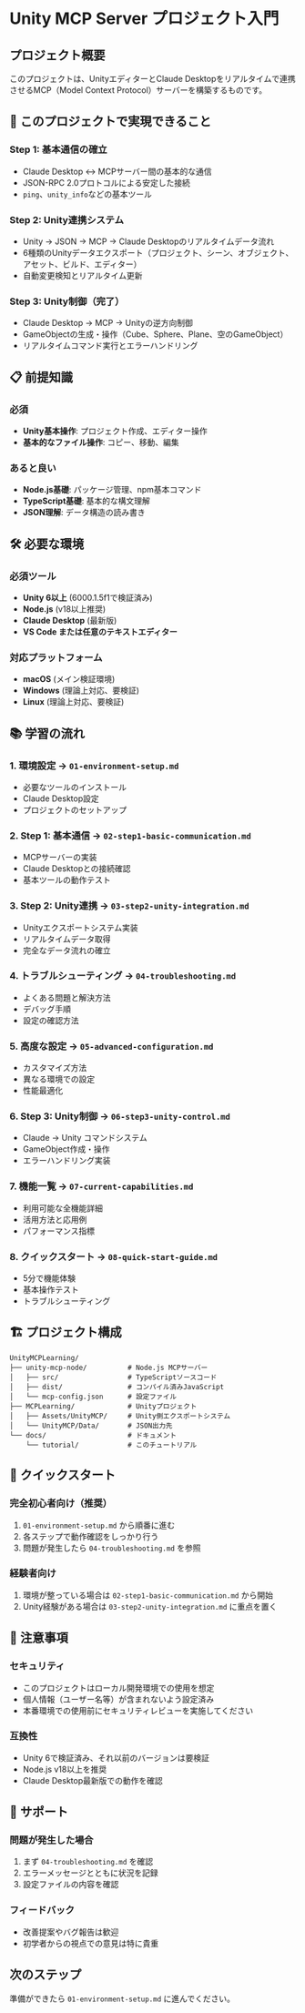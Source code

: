 # Unity MCP Server プロジェクト入門

## プロジェクト概要
このプロジェクトは、UnityエディターとClaude Desktopをリアルタイムで連携させるMCP（Model Context Protocol）サーバーを構築するものです。

## 🎯 このプロジェクトで実現できること

### Step 1: 基本通信の確立
- Claude Desktop ↔ MCPサーバー間の基本的な通信
- JSON-RPC 2.0プロトコルによる安定した接続
- `ping`、`unity_info`などの基本ツール

### Step 2: Unity連携システム
- Unity → JSON → MCP → Claude Desktopのリアルタイムデータ流れ
- 6種類のUnityデータエクスポート（プロジェクト、シーン、オブジェクト、アセット、ビルド、エディター）
- 自動変更検知とリアルタイム更新

### Step 3: Unity制御（完了）
- Claude Desktop → MCP → Unityの逆方向制御
- GameObjectの生成・操作（Cube、Sphere、Plane、空のGameObject）
- リアルタイムコマンド実行とエラーハンドリング

## 📋 前提知識

### 必須
- **Unity基本操作**: プロジェクト作成、エディター操作
- **基本的なファイル操作**: コピー、移動、編集

### あると良い
- **Node.js基礎**: パッケージ管理、npm基本コマンド
- **TypeScript基礎**: 基本的な構文理解
- **JSON理解**: データ構造の読み書き

## 🛠 必要な環境

### 必須ツール
- **Unity 6以上** (6000.1.5f1で検証済み)
- **Node.js** (v18以上推奨)
- **Claude Desktop** (最新版)
- **VS Code または任意のテキストエディター**

### 対応プラットフォーム
- **macOS** (メイン検証環境)
- **Windows** (理論上対応、要検証)
- **Linux** (理論上対応、要検証)

## 📚 学習の流れ

### 1. 環境設定 → `01-environment-setup.md`
- 必要なツールのインストール
- Claude Desktop設定
- プロジェクトのセットアップ

### 2. Step 1: 基本通信 → `02-step1-basic-communication.md`
- MCPサーバーの実装
- Claude Desktopとの接続確認
- 基本ツールの動作テスト

### 3. Step 2: Unity連携 → `03-step2-unity-integration.md`
- Unityエクスポートシステム実装
- リアルタイムデータ取得
- 完全なデータ流れの確立

### 4. トラブルシューティング → `04-troubleshooting.md`
- よくある問題と解決方法
- デバッグ手順
- 設定の確認方法

### 5. 高度な設定 → `05-advanced-configuration.md`
- カスタマイズ方法
- 異なる環境での設定
- 性能最適化

### 6. Step 3: Unity制御 → `06-step3-unity-control.md`
- Claude → Unity コマンドシステム
- GameObject作成・操作
- エラーハンドリング実装

### 7. 機能一覧 → `07-current-capabilities.md`
- 利用可能な全機能詳細
- 活用方法と応用例
- パフォーマンス指標

### 8. クイックスタート → `08-quick-start-guide.md`
- 5分で機能体験
- 基本操作テスト
- トラブルシューティング

## 🏗 プロジェクト構成

```
UnityMCPLearning/
├── unity-mcp-node/          # Node.js MCPサーバー
│   ├── src/                 # TypeScriptソースコード
│   ├── dist/                # コンパイル済みJavaScript
│   └── mcp-config.json      # 設定ファイル
├── MCPLearning/             # Unityプロジェクト
│   ├── Assets/UnityMCP/     # Unity側エクスポートシステム
│   └── UnityMCP/Data/       # JSON出力先
└── docs/                    # ドキュメント
    └── tutorial/            # このチュートリアル
```

## 🚀 クイックスタート

### 完全初心者向け（推奨）
1. `01-environment-setup.md` から順番に進む
2. 各ステップで動作確認をしっかり行う
3. 問題が発生したら `04-troubleshooting.md` を参照

### 経験者向け
1. 環境が整っている場合は `02-step1-basic-communication.md` から開始
2. Unity経験がある場合は `03-step2-unity-integration.md` に重点を置く

## 📝 注意事項

### セキュリティ
- このプロジェクトはローカル開発環境での使用を想定
- 個人情報（ユーザー名等）が含まれないよう設定済み
- 本番環境での使用前にセキュリティレビューを実施してください

### 互換性
- Unity 6で検証済み、それ以前のバージョンは要検証
- Node.js v18以上を推奨
- Claude Desktop最新版での動作を確認

## 🤝 サポート

### 問題が発生した場合
1. まず `04-troubleshooting.md` を確認
2. エラーメッセージとともに状況を記録
3. 設定ファイルの内容を確認

### フィードバック
- 改善提案やバグ報告は歓迎
- 初学者からの視点での意見は特に貴重

## 次のステップ
準備ができたら `01-environment-setup.md` に進んでください。